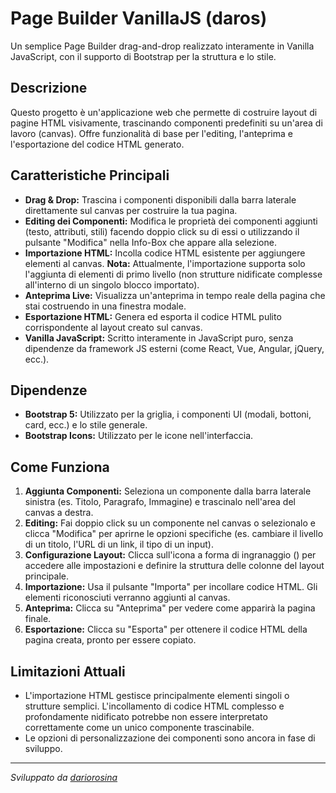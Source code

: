 # Page Builder VanillaJS (daros)

Un semplice Page Builder drag-and-drop realizzato interamente in Vanilla JavaScript, con il supporto di Bootstrap per la struttura e lo stile.

## Descrizione

Questo progetto è un'applicazione web che permette di costruire layout di pagine HTML visivamente, trascinando componenti predefiniti su un'area di lavoro (canvas). Offre funzionalità di base per l'editing, l'anteprima e l'esportazione del codice HTML generato.

## Caratteristiche Principali

*   **Drag & Drop:** Trascina i componenti disponibili dalla barra laterale direttamente sul canvas per costruire la tua pagina.
*   **Editing dei Componenti:** Modifica le proprietà dei componenti aggiunti (testo, attributi, stili) facendo doppio click su di essi o utilizzando il pulsante "Modifica" nella Info-Box che appare alla selezione.
*   **Importazione HTML:** Incolla codice HTML esistente per aggiungere elementi al canvas. **Nota:** Attualmente, l'importazione supporta solo l'aggiunta di elementi di primo livello (non strutture nidificate complesse all'interno di un singolo blocco importato).
*   **Anteprima Live:** Visualizza un'anteprima in tempo reale della pagina che stai costruendo in una finestra modale.
*   **Esportazione HTML:** Genera ed esporta il codice HTML pulito corrispondente al layout creato sul canvas.
*   **Vanilla JavaScript:** Scritto interamente in JavaScript puro, senza dipendenze da framework JS esterni (come React, Vue, Angular, jQuery, ecc.).

## Dipendenze

*   **Bootstrap 5:** Utilizzato per la griglia, i componenti UI (modali, bottoni, card, ecc.) e lo stile generale.
*   **Bootstrap Icons:** Utilizzato per le icone nell'interfaccia.

## Come Funziona

1.  **Aggiunta Componenti:** Seleziona un componente dalla barra laterale sinistra (es. Titolo, Paragrafo, Immagine) e trascinalo nell'area del canvas a destra.
2.  **Editing:** Fai doppio click su un componente nel canvas o selezionalo e clicca "Modifica" per aprirne le opzioni specifiche (es. cambiare il livello di un titolo, l'URL di un link, il tipo di un input).
3.  **Configurazione Layout:** Clicca sull'icona a forma di ingranaggio (<i class="bi bi-gear"></i>) per accedere alle impostazioni e definire la struttura delle colonne del layout principale.
4.  **Importazione:** Usa il pulsante "Importa" per incollare codice HTML. Gli elementi riconosciuti verranno aggiunti al canvas.
5.  **Anteprima:** Clicca su "Anteprima" per vedere come apparirà la pagina finale.
6.  **Esportazione:** Clicca su "Esporta" per ottenere il codice HTML della pagina creata, pronto per essere copiato.

## Limitazioni Attuali

*   L'importazione HTML gestisce principalmente elementi singoli o strutture semplici. L'incollamento di codice HTML complesso e profondamente nidificato potrebbe non essere interpretato correttamente come un unico componente trascinabile.
*   Le opzioni di personalizzazione dei componenti sono ancora in fase di sviluppo.

---

_Sviluppato da [dariorosina](https://github.com/dariorosina)_
